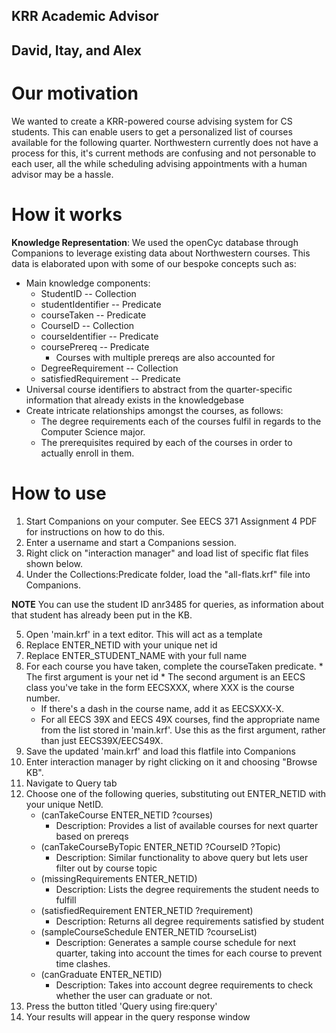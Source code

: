 ## KRR Academic Advisor
## David, Itay, and Alex


# Our motivation
We wanted to create a KRR-powered course advising system for CS students. This can enable users to get a personalized list of courses available for the following quarter. Northwestern currently does not have a process for this, it's current methods are confusing and not personable to each user, all the while scheduling advising appointments with a human advisor may be a hassle.


# How it works
**Knowledge Representation**: We used the openCyc database through Companions to leverage existing data about Northwestern courses. This data is elaborated upon with some of our bespoke concepts such as:
* Main knowledge components:
	* StudentID -- Collection
	* studentIdentifier -- Predicate
	* courseTaken -- Predicate
	* CourseID -- Collection
	* courseIdentifier -- Predicate
	* coursePrereq -- Predicate
		* Courses with multiple prereqs are also accounted for
	* DegreeRequirement -- Collection
	* satisfiedRequirement -- Predicate
* Universal course identifiers to abstract from the quarter-specific information that already exists in the knowledgebase
* Create intricate relationships amongst the courses, as follows:
  * The degree requirements each of the courses fulfil in regards to the Computer Science major.
  * The prerequisites required by each of the courses in order to actually enroll in them.
  


# How to use
1. Start Companions on your computer. See EECS 371 Assignment 4 PDF for instructions on how to do this.
2. Enter a username and start a Companions session.
3. Right click on "interaction manager" and load list of specific flat files shown below.
4. Under the Collections:Predicate folder, load the "all-flats.krf" file into Companions.

**NOTE** You can use the student ID anr3485 for queries, as information about that student has already been put in the KB.

5. Open 'main.krf' in a text editor. This will act as a template
  1. Replace ENTER_NETID with your unique net id
  2. Replace ENTER_STUDENT_NAME with your full name
  3. For each course you have taken, complete the courseTaken predicate.
    * The first argument is your net id
    * The second argument is an EECS class you've take in the form EECSXXX, where XXX is the course number.
      * If there's a dash in the course name, add it as EECSXXX-X.
      * For all EECS 39X and EECS 49X courses, find the appropriate name from the list stored in 'main.krf'. Use this as the first argument, rather than just EECS39X/EECS49X.
6. Save the updated 'main.krf' and load this flatfile into Companions
7. Enter interaction manager by right clicking on it and choosing "Browse KB".
8. Navigate to Query tab
9. Choose one of the following queries, substituting out ENTER_NETID with your unique NetID.
	* (canTakeCourse ENTER_NETID ?courses)
		* Description: Provides a list of available courses for next quarter based on prereqs
	* (canTakeCourseByTopic ENTER_NETID ?CourseID ?Topic)
		* Description: Similar functionality to above query but lets user filter out by course topic
	* (missingRequirements ENTER_NETID)
		* Description: Lists the degree requirements the student needs to fulfill
	* (satisfiedRequirement ENTER_NETID ?requirement)
		* Description: Returns all degree requirements satisfied by student
	* (sampleCourseSchedule ENTER_NETID ?courseList)
		* Description: Generates a sample course schedule for next quarter, taking into account the times for each course to prevent time clashes.
	* (canGraduate ENTER_NETID)
		* Description: Takes into account degree requirements to check whether the user can graduate or not.  
10. Press the button titled 'Query using fire:query'
11. Your results will appear in the query response window
